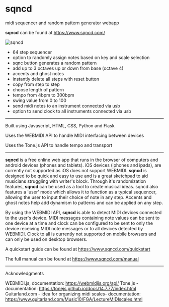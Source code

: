 # sqncd

midi sequencer and random pattern generator webapp

**sqncd** can be found at https://www.sqncd.com/

![sqncd](https://www.sqncd.com/static/css/sqncd-promo.png)

-   64 step sequencer
-   option to randomly assign notes based on key and scale selection
-   sqnc button generates a random pattern
-   add up to 3 octaves up or down from base (octave 4)
-   accents and ghost notes
-   instantly delete all steps with reset button
-   copy from step to step
-   choose length of pattern
-   tempo from 4bpm to 300bpm
-   swing value from 0 to 100
-   send midi notes to an instrument connected via usb
-   option to send clock to all instruments connected via usb

---

Built using Javascript, HTML, CSS, Python and Flask

Uses the WEBMIDI API to handle MIDI interfacing between devices

Uses the Tone.js API to handle tempo and transport

---

**sqncd** is a free online web app that runs in the browser of computers and android devices (phones and tablets). iOS devices (iphones and ipads), are currently not supported as iOS does not support WEBMIDI. **sqncd** is designed to be quick and easy to use and is a great sketchpad to aid musicians struggling with writer's block. Through it's randomization features, **sqncd** can be used as a tool to create musical ideas. sqncd also features a 'user' mode which allows it to function as a typical sequencer, allowing the user to input their choice of note in any step. Accents and ghost notes help add dynamism to patterns and can be applied on any step.

By using the WEBMIDI API, **sqncd** is able to detect MIDI devices connected to the user's device. MIDI messages containing note values can be sent to one device at a time and clock can be configured to be sent to only the device receiving MIDI note messages or to all devices detected by WEBMIDI. Clock to all is currently not supported on mobile browsers and can only be used on desktop browsers.

A quickstart guide can be found at https://www.sqncd.com/quickstart

The full manual can be found at https://www.sqncd.com/manual

---

Acknowledgments

WEBMIDI.js, documentation: https://webmidijs.org/api/
Tone.js - documentation: https://tonejs.github.io/docs/14.7.77/index.html
Guitarland.com - idea for organizing midi scales- documentation: https://www.guitarland.com/Music10/FGA/LectureMIDIscales.html
